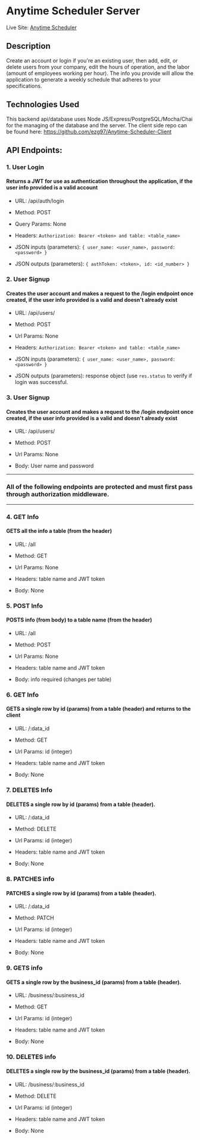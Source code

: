 # Anytime Scheduler Server

Live Site: [Anytime Scheduler](https://anytime-scheduler-client.now.sh/)

## Description
Create an account or login if you're an existing user, then add, edit, or delete users from your company, edit the hours of operation, and the labor (amount of employees working per hour). The info you provide will allow the application to generate a weekly schedule that adheres to your specifications. 

## Technologies Used
This backend api/database uses Node JS/Express/PostgreSQL/Mocha/Chai for the managing of the database and the server.
The client side repo can be found here: https://github.com/ezg97/Anytime-Scheduler-Client


## API Endpoints:

### 1. **User Login**
#### Returns a JWT for use as authentication throughout the application, **if** the user info provided is a valid account
- URL: /api/auth/login

- Method: POST

- Query Params: None

- Headers: `Authorization: Bearer <token> and table: <table_name>`

- JSON inputs (parameters): `{ user_name: <user_name>, password: <password> }`

- JSON outputs (parameters): `{ authToken: <token>, id: <id_number> }`

### 2. **User Signup**
#### Creates the user account and makes a request to the /login endpoint once created, **if** the user info provided is a valid and doesn't already exist
- URL: /api/users/

- Method: POST

- Url Params: None

- Headers: `Authorization: Bearer <token> and table: <table_name>`

- JSON inputs (parameters): `{ user_name: <user_name>, password: <password> }`

- JSON outputs (parameters): response object (use `res.status` to verify if login was successful.

### 3. **User Signup**
#### Creates the user account and makes a request to the /login endpoint once created, **if** the user info provided is a valid and doesn't already exist
- URL: /api/users/

- Method: POST

- Url Params: None

- Body: User name and password

------
### All of the following endpoints are protected and must first pass through authorization middleware.
------

### 4. **GET Info**
#### GETS all the info a table (from the header)
- URL: /all

- Method: GET

- Url Params: None

- Headers: table name and JWT token

- Body: None

### 5. **POST Info**
#### POSTS info (from body) to a table name (from the header)
- URL: /all

- Method: POST

- Url Params: None

- Headers: table name and JWT token

- Body: info required (changes per table)


### 6. **GET Info**
#### GETS a single row by id (params) from a table (header) and returns to the client
- URL: /:data_id

- Method: GET

- Url Params: id (integer)

- Headers: table name and JWT token

- Body: None


### 7. **DELETES Info**
#### DELETES a single row by id (params) from a table (header).
- URL: /:data_id

- Method: DELETE

- Url Params: id (integer)

- Headers: table name and JWT token

- Body: None


### 8. **PATCHES info**
#### PATCHES a single row by id (params) from a table (header).
- URL: /:data_id

- Method: PATCH

- Url Params: id (integer)

- Headers: table name and JWT token

- Body: None

### 9. **GETS info**
#### GETS a single row by the business_id (params) from a table (header).
- URL: /business/:business_id

- Method: GET

- Url Params: id (integer)

- Headers: table name and JWT token

- Body: None


### 10. **DELETES info**
#### DELETES a single row by the business_id (params) from a table (header).
- URL: /business/:business_id

- Method: DELETE

- Url Params: id (integer)

- Headers: table name and JWT token

- Body: None


